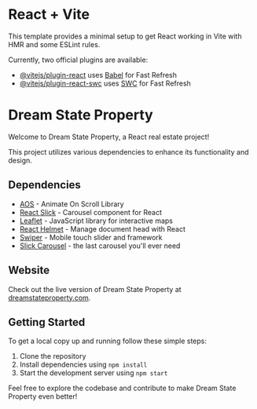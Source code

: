 # React + Vite

This template provides a minimal setup to get React working in Vite with HMR and some ESLint rules.

Currently, two official plugins are available:

- [@vitejs/plugin-react](https://github.com/vitejs/vite-plugin-react/blob/main/packages/plugin-react/README.md) uses [Babel](https://babeljs.io/) for Fast Refresh
- [@vitejs/plugin-react-swc](https://github.com/vitejs/vite-plugin-react-swc) uses [SWC](https://swc.rs/) for Fast Refresh

# Dream State Property

Welcome to Dream State Property, a React real estate project!

This project utilizes various dependencies to enhance its functionality and design.

## Dependencies

- [AOS](https://github.com/michalsnik/aos) - Animate On Scroll Library
- [React Slick](https://github.com/akiran/react-slick) - Carousel component for React
- [Leaflet](https://github.com/Leaflet/Leaflet) - JavaScript library for interactive maps
- [React Helmet](https://github.com/nfl/react-helmet) - Manage document head with React
- [Swiper](https://github.com/nolimits4web/swiper) - Mobile touch slider and framework
- [Slick Carousel](https://github.com/kenwheeler/slick) - the last carousel you'll ever need

## Website

Check out the live version of Dream State Property at [dreamstateproperty.com](https://www.dreamstateproperty.com).

## Getting Started

To get a local copy up and running follow these simple steps:

1. Clone the repository
2. Install dependencies using `npm install`
3. Start the development server using `npm start`

Feel free to explore the codebase and contribute to make Dream State Property even better!
